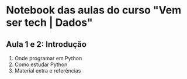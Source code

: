 # Notebook das aulas do curso "Vem ser tech | Dados"
## Aula 1 e 2: Introdução 
1) Onde programar em Python
2) Como estudar Python
3) Material extra e referências
